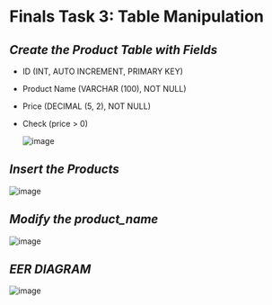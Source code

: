 # Finals Task 3: Table Manipulation

## ***Create the Product Table with Fields***

- ID (INT, AUTO INCREMENT, PRIMARY KEY)
- Product Name (VARCHAR (100), NOT NULL)
- Price (DECIMAL (5, 2), NOT NULL)
- Check (price > 0)

  ![image](https://github.com/user-attachments/assets/58fb6179-c4c6-4e52-a35c-8c3ffad175df)

## ***Insert the Products***

  ![image](https://github.com/user-attachments/assets/26766c99-9883-4f12-8a70-31adf0140e81)

## ***Modify the product_name***

  ![image](https://github.com/user-attachments/assets/e24bc75b-6553-4d40-9381-b7ca23efb6bf)

## ***EER DIAGRAM***

  ![image](https://github.com/user-attachments/assets/503541f2-2103-4ab6-8063-b75aa339b8e4)



